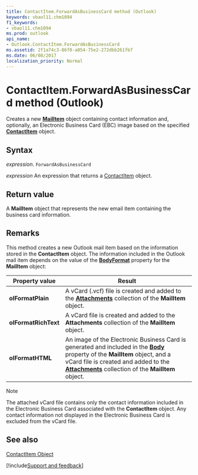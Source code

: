 ```yaml
---
title: ContactItem.ForwardAsBusinessCard method (Outlook)
keywords: vbaol11.chm1094
f1_keywords:
- vbaol11.chm1094
ms.prod: outlook
api_name:
- Outlook.ContactItem.ForwardAsBusinessCard
ms.assetid: 2f1a74c3-86f0-a054-75e2-272dbb261fb7
ms.date: 06/08/2017
localization_priority: Normal
---
```



# ContactItem.ForwardAsBusinessCard method (Outlook)

Creates a new **[MailItem](Outlook.MailItem.md)** object containing contact information and, optionally, an Electronic Business Card (EBC) image based on the specified **[ContactItem](Outlook.ContactItem.md)** object.


## Syntax

_expression_. `ForwardAsBusinessCard`

 _expression_ An expression that returns a [ContactItem](Outlook.ContactItem.md) object.


## Return value

A **MailItem** object that represents the new email item containing the business card information.


## Remarks

This method creates a new Outlook mail item based on the information stored in the **ContactItem** object. The information included in the Outlook mail item depends on the value of the **[BodyFormat](Outlook.MailItem.BodyFormat.md)** property for the **MailItem** object:



| **Property value**| **Result**|
|---|---|
| **olFormatPlain**|A vCard (.vcf) file is created and added to the **[Attachments](Outlook.Attachments.md)** collection of the **MailItem** object.|
| **olFormatRichText**|A vCard file is created and added to the **Attachments** collection of the **MailItem** object.|
| **olFormatHTML**|An image of the Electronic Business Card is generated and included in the **[Body](Outlook.MailItem.Body.md)** property of the **MailItem** object, and a vCard file is created and added to the **[Attachments](Outlook.Attachments.md)** collection of the **MailItem** object.|

> [!NOTE] 
> The attached vCard file contains only the contact information included in the Electronic Business Card associated with the **ContactItem** object. Any contact information not displayed in the Electronic Business Card is excluded from the vCard file.


## See also


[ContactItem Object](Outlook.ContactItem.md)

[!include[Support and feedback](~/includes/feedback-boilerplate.md)]
